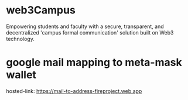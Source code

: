 # web3Campus
Empowering students and faculty with a secure, transparent, and decentralized 'campus formal communication' solution built on Web3 technology.

# google mail mapping to meta-mask wallet

hosted-link: https://mail-to-address-fireproject.web.app
